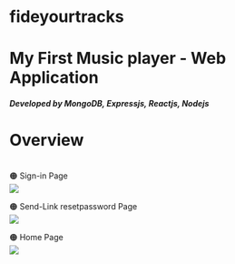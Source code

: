 # fideyourtracks
<h1>My First Music player - Web Application </b>
</br>
<h5>Developed by MongoDB, Expressjs, Reactjs, Nodejs</h3>

# Overview
</br>
<a>🟠 Sign-in Page</br>
<img src="https://salmon-charming-stingray-66.mypinata.cloud/ipfs/QmZM5KtRg964VJf93dsVD9CegzbxrziXwUmjPavTbXrRYT?_gl=1*4m46ju*_ga*MTE0ODI0Mjc0LjE2OTY4NjQ2MTU.*_ga_5RMPXG14TE*MTcwMDIxMzMxNC41Mi4xLjE3MDAyMTM2OTIuNDQuMC4w" 
style="max-width: 100%;"/>
</a>

<a>🟠 Send-Link resetpassword Page</br>
<img src="https://salmon-charming-stingray-66.mypinata.cloud/ipfs/QmdBCoo8zD9Gj6HuEWsd4UjPuBSLa9MZHpYfnB4ctkmQ4Y?_gl=1*1xyccjk*_ga*MTE0ODI0Mjc0LjE2OTY4NjQ2MTU.*_ga_5RMPXG14TE*MTcwMDQ2MTYxMS41My4xLjE3MDA0NjE2MjAuNTEuMC4w" 
style="max-width: 100%;"/>
</a>

<a>🟠 Home Page</br>
<img src="https://salmon-charming-stingray-66.mypinata.cloud/ipfs/QmXToUSs9ZcXahHxB3xq4yTcT4uXooo7eVnFvXKGTLbWw1?_gl=1*us5v4v*_ga*MTE0ODI0Mjc0LjE2OTY4NjQ2MTU.*_ga_5RMPXG14TE*MTcwMDQ2MTYxMS41My4xLjE3MDA0NjE2NDYuMjUuMC4w" 
style="max-width: 100%;"/>
</a>


